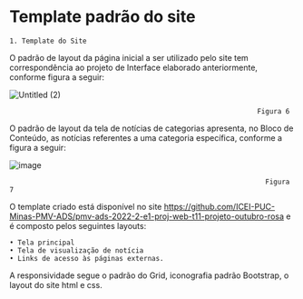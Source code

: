 # Template padrão do site

    1. Template do Site
O padrão de layout da página inicial a ser utilizado pelo site tem correspondência ao projeto de Interface elaborado anteriormente, conforme figura a seguir:

![Untitled (2)](https://user-images.githubusercontent.com/117127986/205985588-09c076f4-f7e6-4766-a8a6-5f9e25f605f4.jpg)

                                                                 Figura 6









O padrão de layout da tela de notícias de categorias apresenta, no Bloco de Conteúdo, as notícias referentes a uma categoria específica, conforme a figura a seguir: 

![image](https://user-images.githubusercontent.com/117127986/205985812-15e3c419-a2fa-4bc7-bbf8-8b4a2f05ca2a.png)

                                                                   Figura 7


O template criado está disponível no site https://github.com/ICEI-PUC-Minas-PMV-ADS/pmv-ads-2022-2-e1-proj-web-t11-projeto-outubro-rosa e é composto pelos seguintes layouts: 

    • Tela principal
    • Tela de visualização de notícia
    • Links de acesso às páginas externas.

A responsividade segue o padrão do Grid, iconografia padrão Bootstrap, o layout do site html e css.
